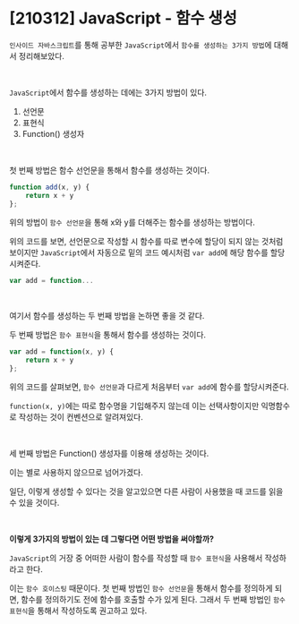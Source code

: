 # [210312] JavaScript - 함수 생성

`인사이드 자바스크립트`를 통해 공부한 `JavaScript`에서 `함수를 생성하는 3가지 방법`에 대해서 정리해보았다.

<br>

`JavaScript`에서 함수를 생성하는 데에는 3가지 방법이 있다.

1. 선언문
2. 표현식
3. Function() 생성자

<br>

첫 번째 방법은 함수 선언문을 통해서 함수를 생성하는 것이다.

```javascript
function add(x, y) {
    return x + y
};
```

위의 방법이 `함수 선언문`을 통해 x와 y를 더해주는 함수를 생성하는 방법이다. 

위의 코드를 보면, 선언문으로 작성할 시 함수를 따로 변수에 할당이 되지 않는 것처럼 보이지만 `JavaScript`에서 자동으로 밑의 코드 예시처럼 `var add`에 해당 함수를 할당시켜준다.

```javascript
var add = function... 
```

<br>

여기서 함수를 생성하는 두 번째 방법을 논하면 좋을 것 같다.

두 번째 방법은 `함수 표현식`을 통해서 함수를 생성하는 것이다.

```javascript
var add = function(x, y) {
    return x + y
};
```

위의 코드를 살펴보면, `함수 선언문`과 다르게 처음부터 `var add`에 함수를 할당시켜준다. 

`function(x, y)`에는 따로 함수명을 기입해주지 않는데 이는 선택사항이지만 익명함수로 작성하는 것이 컨벤션으로 알려져있다.

<br>

세 번째 방법은 Function() 생성자를 이용해 생성하는 것이다.

이는 별로 사용하지 않으므로 넘어가겠다.

일단, 이렇게 생성할 수 있다는 것을 알고있으면 다른 사람이 사용했을 때 코드를 읽을 수 있을 것이다.

<br>

**이렇게 3가지의 방법이 있는 데 그렇다면 어떤 방법을 써야할까?**

`JavaScript`의 거장 중 어떠한 사람이 함수를 작성할 때 `함수 표현식`을 사용해서 작성하라고 한다. 

이는 `함수 호이스팅` 때문이다.  첫 번째 방법인 `함수 선언문`을 통해서 함수를 정의하게 되면, 함수를 정의하기도 전에 함수를 호출할 수가 있게 된다. 그래서 두 번째 방법인 `함수 표현식`을 통해서 작성하도록 권고하고 있다.

